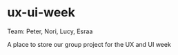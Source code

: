 # ux-ui-week

Team: Peter, Nori, Lucy, Esraa

A place to store our group project for the UX and UI week
